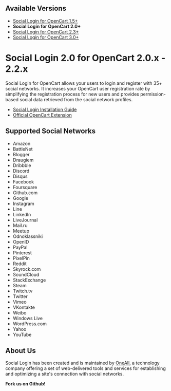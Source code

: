 ## Available Versions
* [Social Login for OpenCart 1.5+](https://github.com/oneall/social-login-opencart/tree/opencart/1.5+)
* **Social Login for OpenCart 2.0+**
* [Social Login for OpenCart 2.3+](https://github.com/oneall/social-login-opencart/tree/opencart/2.3+)
* [Social Login for OpenCart 3.0+](https://github.com/oneall/social-login-opencart/tree/opencart/3.0+)


# Social Login 2.0 for OpenCart 2.0.x - 2.2.x 

Social Login for OpenCart allows your users to login and register with 35+ social networks. 
It increases your OpenCart user registration rate by simplifying the registration process for 
new users and provides permission-based social data retrieved from the social network profiles.


* [Social Login Installation Guide](http://docs.oneall.com/plugins/guide/social-login-opencart/2/)
* [Official OpenCart Extension](https://www.opencart.com/index.php?route=marketplace/extension/info&extension_id=24825)


## Supported Social Networks
* Amazon
* BattleNet
* Blogger
* Draugiem
* Dribbble
* Discord
* Disqus
* Facebook
* Foursquare
* Github.com
* Google
* Instagram
* Line
* LinkedIn
* LiveJournal
* Mail.ru
* Meetup
* Odnoklassniki
* OpenID
* PayPal
* Pinterest
* PixelPin
* Reddit
* Skyrock.com		
* SoundCloud		
* StackExchange
* Steam
* Twitch.tv
* Twitter
* Vimeo
* VKontakte
* Weibo
* Windows Live
* WordPress.com
* Yahoo
* YouTube


## About Us
Social Login has been created and is maintained by [OneAll](http://www.oneall.com/), a technology company offering a set of 
web-delivered tools and services for establishing and optimizing a site's connection with social networks.

**Fork us on Github!**
